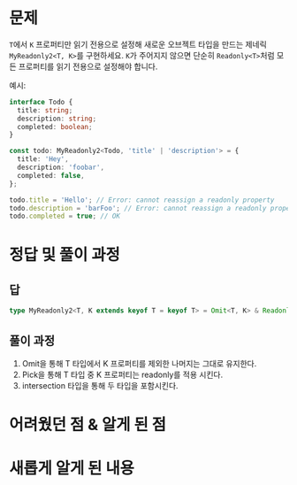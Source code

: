# 문제

`T`에서 `K` 프로퍼티만 읽기 전용으로 설정해 새로운 오브젝트 타입을 만드는 제네릭 `MyReadonly2<T, K>`를 구현하세요. `K`가 주어지지 않으면 단순히 `Readonly<T>`처럼 모든 프로퍼티를 읽기 전용으로 설정해야 합니다.

예시:

```ts
interface Todo {
  title: string;
  description: string;
  completed: boolean;
}

const todo: MyReadonly2<Todo, 'title' | 'description'> = {
  title: 'Hey',
  description: 'foobar',
  completed: false,
};

todo.title = 'Hello'; // Error: cannot reassign a readonly property
todo.description = 'barFoo'; // Error: cannot reassign a readonly property
todo.completed = true; // OK
```

# 정답 및 풀이 과정

## 답

```ts
type MyReadonly2<T, K extends keyof T = keyof T> = Omit<T, K> & Readonly<Pick<T, K>>;
```

## 풀이 과정

1. Omit을 통해 T 타입에서 K 프로퍼티를 제외한 나머지는 그대로 유지한다.
2. Pick을 통해 T 타입 중 K 프로퍼티는 readonly를 적용 시킨다.
3. intersection 타입을 통해 두 타입을 포함시킨다.

# 어려웠던 점 & 알게 된 점

# 새롭게 알게 된 내용
